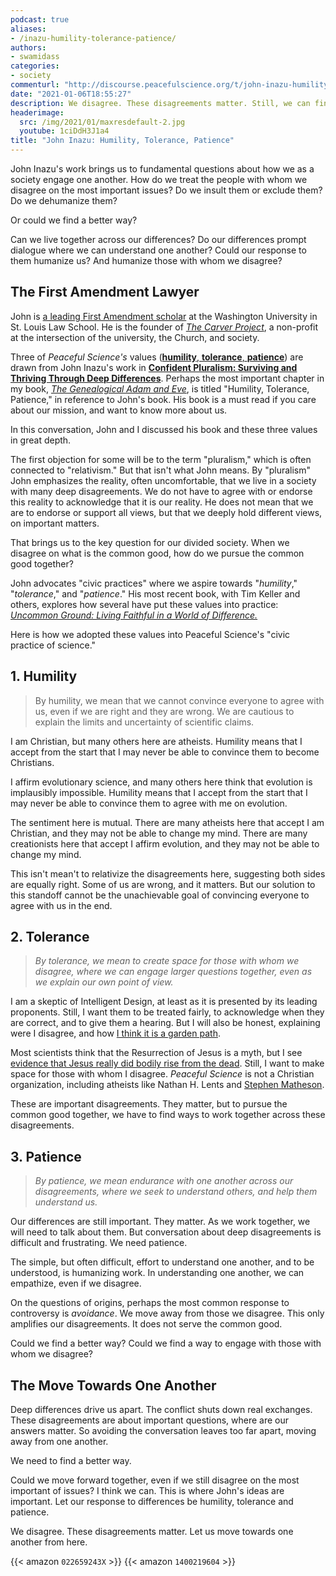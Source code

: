 ```yaml
---
podcast: true
aliases:
- /inazu-humility-tolerance-patience/
authors:
- swamidass
categories:
- society
commenturl: "http://discourse.peacefulscience.org/t/john-inazu-humility-tolerance-patience/12965"
date: "2021-01-06T18:55:27"
description: We disagree. These disagreements matter. Still, we can find a better way than conflict. Let us move towards one another from here.
headerimage:
  src: /img/2021/01/maxresdefault-2.jpg
  youtube: 1ciDdH3J1a4
title: "John Inazu: Humility, Tolerance, Patience"
---
```


John Inazu's work brings us to fundamental questions about how we as a society engage one another. How do we treat the people with whom we disagree on the most important issues? Do we insult them or exclude them? Do we dehumanize them?

Or could we find a better way?

Can we live together across our differences? Do our differences prompt dialogue where we can understand one another? Could our response to them humanize us? And humanize those with whom we disagree?

## The First Amendment Lawyer

John is [a leading First Amendment scholar](https://law.wustl.edu/faculty-staff-directory/profile/john-inazu/) at the Washington University in St. Louis Law School. He is the founder of *[The Carver Project](https://www.carverstl.org/)*, a non-profit at the intersection of the university, the Church, and society.

Three of *Peaceful Science's* values ([**humility**, **tolerance**, **patience**](https://peacefulscience.org/mission-and-values/)) are drawn from John Inazu's work in **[Confident Pluralism: Surviving and Thriving Through Deep Differences](https://www.amazon.com/Confident-Pluralism-Surviving-Thriving-Difference/dp/022636545X?tag=swamidass-20)**. Perhaps the most important chapter in my book, *[The Genealogical Adam and Eve](http://peacefulscience.org/genealogical-adam-eve/)*, is titled "Humility, Tolerance, Patience," in reference to John's book. His book is a must read if you care about our mission, and want to know more about us.

In this conversation, John and I discussed his book and these three values in great depth.

The first objection for some will be to the term "pluralism," which is often connected to "relativism." But that isn't what John means. By "pluralism" John emphasizes the reality, often uncomfortable, that we live in a society with many deep disagreements. We do not have to agree with or endorse this reality to acknowledge that it is our reality. He does not mean that we are to endorse or support all views, but that we deeply hold different views, on important matters.

That brings us to the key question for our divided society. When we disagree on what is the common good, how do we pursue the common good together?

John advocates "civic practices" where we aspire towards "*humility*," "*tolerance*," and "*patience*." His most recent book, with Tim Keller and others, explores how several have put these values into practice: *[Uncommon Ground: Living Faithful in a World of Difference.](https://www.amazon.com/Uncommon-Ground-Living-Faithfully-Difference/dp/1400219604?tag=swamidass-20)*

Here is how we adopted these values into Peaceful Science's "civic practice of science."

## 1. Humility

> By humility, we mean that we cannot convince everyone to agree with us, even if we are right and they are wrong. We are cautious to explain the limits and uncertainty of scientific claims.

I am Christian, but many others here are atheists. Humility means that I accept from the start that I may never be able to convince them to become Christians.

I affirm evolutionary science, and many others here think that evolution is implausibly impossible. Humility means that I accept from the start that I may never be able to convince them to agree with me on evolution.

The sentiment here is mutual. There are many atheists here that accept I am Christian, and they may not be able to change my mind. There are many creationists here that accept I affirm evolution, and they may not be able to change my mind.

This isn't mean't to relativize the disagreements here, suggesting both sides are equally right. Some of us are wrong, and it matters. But our solution to this standoff cannot be the unachievable goal of convincing everyone to agree with us in the end.

## 2. Tolerance

> *By tolerance, we mean to create space for those with whom we disagree, where we can engage larger questions together, even as we explain our own point of view.*

I am a skeptic of Intelligent Design, at least as it is presented by its leading proponents. Still, I want them to be treated fairly, to acknowledge when they are correct, and to give them a hearing. But I will also be honest, explaining were I disagree, and how [I think it is a garden path](https://peacefulscience.org/garden-path/).

Most scientists think that the Resurrection of Jesus is a myth, but I see [evidence that Jesus really did bodily rise from the dead](http://www.veritas.org/evidence-easter-scientists-list/). Still, I want to make space for those with whom I disagree. *Peaceful Science* is not a Christian organization, including atheists like Nathan H. Lents and [Stephen Matheson](https://peacefulscience.org/stephen-matheson-humanists-invitation/).

These are important disagreements. They matter, but to pursue the common good together, we have to find ways to work together across these disagreements.

## 3. Patience

> *By patience, we mean endurance with one another across our disagreements, where we seek to understand others, and help them understand us.*

Our differences are still important. They matter. As we work together, we will need to talk about them. But conversation about deep disagreements is difficult and frustrating. We need patience.

The simple, but often difficult, effort to understand one another, and to be understood, is humanizing work. In understanding one another, we can empathize, even if we disagree.

On the questions of origins, perhaps the most common response to controversy is *avoidance*. We move away from those we disagree. This only amplifies our disagreements. It does not serve the common good.

Could we find a better way? Could we find a way to engage with those with whom we disagree?

## The Move Towards One Another

Deep differences drive us apart. The conflict shuts down real exchanges. These disagreements are about important questions, where are our answers matter. So avoiding the conversation leaves too far apart, moving away from one another.

We need to find a better way.

Could we move forward together, even if we still disagree on the most important of issues? I think we can. This is where John's ideas are important. Let our response to differences be humility, tolerance and patience.

We disagree. These disagreements matter. Let us move towards one another from here.

{{< amazon `022659243X` >}}
{{< amazon `1400219604` >}}
